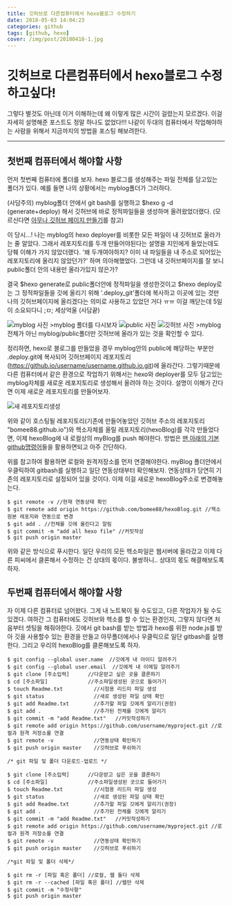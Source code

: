 ```yaml
---
title: 깃허브로 다른컴퓨터에서 hexo블로그 수정하기
date: 2018-05-03 14:04:23
categories: github
tags: [github, hexo]
cover: /img/post/20180418-1.jpg
---
```


# 깃허브로 다른컴퓨터에서 hexo블로그 수정하고싶다!
그렇다 별것도 아닌데 이거 이해하는데 왜 이렇게 많은 시간이 걸렸는지 모르겠다.
이걸 자세히 설명해준 포스트도 정말 하나도 없었다!!!
나같이 두대의 컴퓨터에서 작업해야하는 사람을 위해서 지금까지의 방법을 포스팅 해보려한다.

---

## 첫번째 컴퓨터에서 해야할 사항
먼저 첫번째 컴퓨터에 폴더를 보자. 
hexo 블로그를 생성해주는 파일 전체를 담고있는 폴더가 있다.
예를 들면 나의 상황에서는 myblog폴더가 그러하다.

(사담주의)
myblog폴더 안에서 git bash를 실행하고 $hexo g -d (generate+deploy) 해서 깃허브에 바로 정적파일들을 생성하며 올려왔었더랬다. (모르신다면 <a href="https://bomee88.github.io/2018/04/05/first-post/">아무나 깃허브 페이지 만들기</a>를 참고)

이 당시...!
나는 myblog의 hexo deployer를 비롯한 모든 파일이 내 깃허브로 올라가는 줄 알았다.
그래서 레포지토리를 두개 만들어야된다는 설명을 지인에게 들었는데도 당췌 이해가 가지 않았더랬다. 
'왜 두개여야하지? 이미 내 파일들을 내 주소로 되어있는 레포지토리에 올리지 않았던가?' 하며 의아해했었다.
그런데 내 깃허브페이지를 잘 보니 public폴더 안의 내용만 올라가있지 않은가?

결국 $hexo generate로 public폴더안에 정적파일을 생성한것이고
$hexo deploy로는 그 정적파일들을 깃에 올리기 위해 '.deploy_git'폴더에 복사하고 이곳에 있는 것만 나의 깃허브페이지에 올리겠다는 의미로 사용하고 있었던 거다 ㅠㅠ
이걸 깨닫는데 5일이 소요되다니 ;ㅁ; 세상억울
(사담끝)

<img src="/img/post/20180503-1.jpg" alt="myblog 사진">
>myblog 폴더를 다시보자

<img src="/img/post/20180503-2.jpg" alt="public 사진">

<img src="/img/post/20180503-3.jpg" alt="깃허브 사진">
>myblog 전체가 아닌 myblog/public폴더만 깃허브에 올라가 있는 것을 확인할 수 있다.

정리하면, hexo로 블로그를 만들었을 경우 myblog안의 public에 해당하는 부분만 .deploy.git에 복사되어 깃허브페이지 레포지토리(https://github.io/username/username.github.io.git)에 올라간다.
그렇기때문에 다른 컴퓨터에서 같은 환경으로 작업하기 위해서는 hexo와 deployer를 모두 담고있는 myblog자체를 새로운 레포지토리로 생성해서 올려야 하는 것이다.
설명이 이해가 간다면 이제 새로운 레포지토리를 만들어보자.

<img src="/img/post/20180510-1.png" alt="새 레포지토리생성">

위와 같이 호스팅될 레포지토리(기존에 만들어놓았던 깃허브 주소의 레포지토리 "bomee88.github.io")와 헥소자체를 올릴 레포지토리(hexoBlog)를 각각 만들었다면, 이제 hexoBlog에 내 로컬상의 myBlog를 push 해야한다. 
방법은 <a href="#gitbash">맨 아래의 기본 github명령어</a>들을 활용하면되고 아주 간단하다.


위를 참고하여 활용하면 로컬와 원격저장소를 먼저 연결해야한다. 
myBlog 폴더안에서 우클릭하여 gitbash를 실행하고 일단 연동상태부터 확인해보자.
연동상태가 당연히 기존의 레포지토리로 설정되어 있을 것이다. 이제 이걸 새로운 hexoBlog주소로 변경해놓는다.

``` gitbash gitbash_연동/푸쉬하기
$ git remote -v //현재 연동상태 확인
$ git remote add origin https://github.com/bomee88/hexoBlog.git //헥소원본 레포지와 연동으로 변경
$ git add . //전체를 깃에 올린다고 알림
$ git commit -m "add all hexo file" //커밋작성
$ git push origin master

```
위와 같은 방식으로 푸시한다.
일단 우리의 모든 헥소파일은 웹서버에 올라갔고 이제 다른 피씨에서 클론해서 수정하는 건 상대의 몫이다.
불쌍하니.. 상대의 몫도 해결해보도록하자.

## 두번째 컴퓨터에서 해야할 사항
자 이제 다른 컴퓨터로 넘어왔다.
그게 내 노트북이 될 수도있고, 다른 작업자가 될 수도 있겠다. 여하간 그 컴퓨터에도 깃허브와 헥소를 할 수 있는 환경인지, 그렇지 않다면 처음부터 셋팅을 해줘야한다.
깃에서 git bash를 받는 방법과 hexo를 위한 node.js를 받아 깃을 사용할수 있는 환경을 만들고 아무폴더에서나 우클릭으로 일단 gitbash를 실행한다. 그리고 우리의 hexoBlog를 클론해보도록 하자.

``` gitbash gitbash_다운로드(클론)
$ git config --global user.name  //깃에게 내 아이디 알려주기
$ git config --global user.email  //깃에게 내 이메일 알려주기
$ git clone [주소입력]		//다운받고 싶은 곳을 클론하기
$ cd [주소파일]		    	//주소파일생성된 곳으로 들어가기
$ touch Readme.txt 	    	//시험용 리드미 파일 생성
$ git status		    	//새로 생성된 파일 상태 확인
$ git add Readme.txt 		//추가할 파일 깃에게 알리기(권장)
$ git add . 	        	//추가된 전체를 깃에게 알리기
$ git commit -m "add Readme.txt"   //커밋작성하기
$ git remote add origin https://github.com/username/myproject.git //로컬과 원격 저장소를 연결 
$ git remote -v 			//연동상태 확인하기
$ git push origin master	//깃허브로 푸쉬하기
```


<div id="gitbash">

``` gitbash gitbash_git기본명령어
/* git 파일 및 폴더 다운로드-업로드 */

$ git clone [주소입력]		//다운받고 싶은 곳을 클론하기
$ cd [주소파일]		    	//주소파일생성된 곳으로 들어가기
$ touch Readme.txt 	    	//시험용 리드미 파일 생성
$ git status		    	//새로 생성된 파일 상태 확인
$ git add Readme.txt 		//추가할 파일 깃에게 알리기(권장)
$ git add . 	        	//추가된 전체를 깃에게 알리기
$ git commit -m "add Readme.txt"   //커밋작성하기
$ git remote add origin https://github.com/username/myproject.git //로컬과 원격 저장소를 연결 
$ git remote -v 			//연동상태 확인하기
$ git push origin master	//깃허브로 푸쉬하기

/*git 파일 및 폴더 삭제*/

$ git rm -r [파일 혹은 폴더] //로컬, 웹 둘다 삭제
$ git rm -r --cached [파일 혹은 폴더] //웹만 삭제
$ git commit -m "수정사항"
$ git push origin master
```

</div>